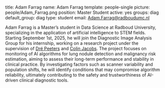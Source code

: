 title: Adam Farrag
name: Adam Farrag
template: people-single
picture: people/Adam_Farrag.png
position: Master Student
active: yes
groups: diag
default_group: diag
type: student
email: Adam.Farrag@radboudumc.nl

Adam Farrag is a Master’s student in Data Science at Radboud University, specializing in the application of artificial intelligence to STEM fields. Starting September 1st, 2025, he will join the Diagnostic Image Analysis Group for his internship, working on a research project under the supervision of [Dré Peeters](https://www.diagnijmegen.nl/people/dre-peeters/) and [Colin Jacobs](https://www.diagnijmegen.nl/people/colin-jacobs/). 
The project focuses on monitoring of AI algorithms for lung nodule detection and malignancy risk estimation, aiming to assess their long-term performance and stability in clinical practice. By investigating factors such as scanner variability and population shifts, he will identify conditions that may compromise algorithm reliability, ultimately contributing to the safety and trustworthiness of AI-driven clinical diagnostic tools.
